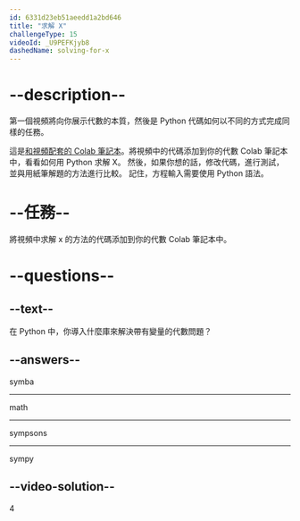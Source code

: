 ```yaml
---
id: 6331d23eb51aeedd1a2bd646
title: "求解 X"
challengeType: 15
videoId: _U9PEFKjyb8
dashedName: solving-for-x
---
```


# --description--

第一個視頻將向你展示代數的本質，然後是 Python 代碼如何以不同的方式完成同樣的任務。

這是<a href="https://colab.research.google.com/drive/11Zi77gs1FKoEqfPqYa2HtTENiWZyQAO2?usp=sharing" target="_blank" rel="noopener noreferrer nofollow">和視頻配套的 Colab 筆記本</a>。將視頻中的代碼添加到你的代數 Colab 筆記本中，看看如何用 Python 求解 X。 然後，如果你想的話，修改代碼，進行測試，並與用紙筆解題的方法進行比較。 記住，方程輸入需要使用 Python 語法。

# --任務--

將視頻中求解 x 的方法的代碼添加到你的代數 Colab 筆記本中。

# --questions--

## --text--

在 Python 中，你導入什麼庫來解決帶有變量的代數問題？

## --answers--

symba

---

math

---

sympsons

---

sympy

## --video-solution--

4
